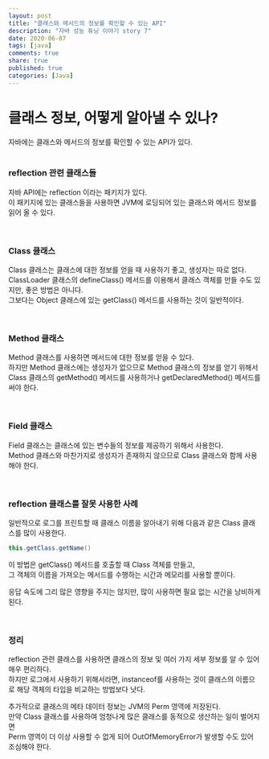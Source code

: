 ```yaml
---
layout: post
title: "클래스와 메서드의 정보를 확인할 수 있는 API"  
description: "자바 성능 튜닝 이야기 story 7"
date: 2020-06-07
tags: [java]
comments: true
share: true
published: true
categories: [Java]
---
```


# 클래스 정보, 어떻게 알아낼 수 있나?
자바에는 클래스와 메서드의 정보를 확인할 수 있는 API가 있다.     
<br/>          


### reflection 관련 클래스들   
자바 API에는 reflection 이라는 패키지가 있다.    
이 패키지에 있는 클래스들을 사용하면 JVM에 로딩되어 있는 클래스와 메서드 정보를 읽어 올 수 있다.

<br/>    

### Class 클래스   
Class 클래스는 클래스에 대한 정보를 얻을 때 사용하기 좋고, 생성자는 따로 없다.   
ClassLoader 클래스의 defineClass() 메서드를 이용해서 클래스 객체를 만들 수도 있지만, 좋은 방법은 아니다.     
그보다는 Object 클래스에 있는 getClass() 메서드를 사용하는 것이 일반적이다.

<br/>    

### Method 클래스   
Method 클래스를 사용하면 메서드에 대한 정보를 얻을 수 있다.   
하지만 Method 클래스에는 생성자가 없으므로 Method 클래스의 정보를 얻기 위해서   
Class 클래스의 getMethod() 메서드를 사용하거나 getDeclaredMethod() 메서드를 써야 한다.

<br/>    

### Field 클래스    
Field 클래스는 클래스에 있는 변수들의 정보를 제공하기 위해서 사용한다.    
Method 클래스와 마찬가지로 생성자가 존재하지 않으므로 Class 클래스와 함께 사용해야 한다.

<br/>    

### reflection 클래스를 잘못 사용한 사례    
일반적으로 로그를 프린트할 때 클래스 이름을 알아내기 위해 다음과 같은 Class 클래스를 많이 사용한다.


```java      
this.getClass.getName()       
```      


이 방법은 getClass() 메서드를 호출할 때 Class 객체를 만들고,           
그 객체의 이름을 가져오는 메서드를 수행하는 시간과 메모리를 사용할 뿐이다.

응답 속도에 그리 많은 영향을 주지는 않지만, 많이 사용하면 필요 없는 시간을 낭비하게 된다.

<br/>   

### 정리    

reflection 관련 클래스를 사용하면 클래스의 정보 및 여러 가지 세부 정보를 알 수 있어 매우 편리하다.   
하지만 로그에서 사용하기 위해서라면, instanceof를 사용하는 것이 클래스의 이름으로 해당 객체의 타입을 비교하는 방법보다 낫다.

추가적으로 클래스의 메타 데이터 정보는 JVM의 Perm 영역에 저장된다.            
만약 Class 클래스를 사용하여 엄청나게 많은 클래스를 동적으로 생산하는 일이 벌어지면          
Perm 영역이 더 이상 사용할 수 없게 되어 OutOfMemoryError가 발생할 수도 있어 조심해야 한다.        
